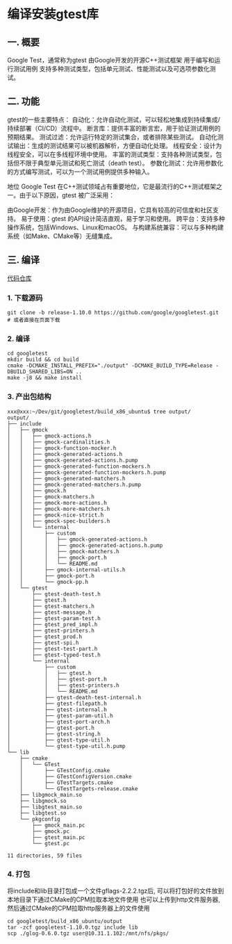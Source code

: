 

# 编译安装gtest库
## 一. 概要
Google Test，通常称为gtest
由Google开发的开源C++测试框架
用于编写和运行测试用例
支持多种测试类型，包括单元测试、性能测试以及可选项参数化测试。
## 二. 功能
gtest的一些主要特点：
自动化：允许自动化测试，可以轻松地集成到持续集成/持续部署（CI/CD）流程中。
断言库：提供丰富的断言宏，用于验证测试用例的预期结果。
测试过滤：允许运行特定的测试集合，或者排除某些测试。
自动化测试输出：生成的测试结果可以被机器解析，方便自动化处理。
线程安全：设计为线程安全，可以在多线程环境中使用。
丰富的测试类型：支持各种测试类型，包括但不限于典型单元测试和死亡测试（death test）。
参数化测试：允许用参数化的方式编写测试，可以为一个测试用例提供多种输入。

地位
Google Test 在C++测试领域占有重要地位，它是最流行的C++测试框架之一。由于以下原因，gtest 被广泛采用：

由Google开发：作为由Google维护的开源项目，它具有较高的可信度和社区支持。
易于使用：gtest 的API设计简洁直观，易于学习和使用。
跨平台：支持多种操作系统，包括Windows、Linux和macOS。
与构建系统兼容：可以与多种构建系统（如Make、CMake等）无缝集成。

## 三. 编译
[代码仓库](https://github.com/google/googletest) 
### 1. 下载源码
```shell
git clone -b release-1.10.0 https://github.com/google/googletest.git
# 或者直接在页面下载
```
### 2. 编译
```shell
cd googletest
mkdir build && cd build
cmake -DCMAKE_INSTALL_PREFIX="./output" -DCMAKE_BUILD_TYPE=Release -DBUILD_SHARED_LIBS=ON ..
make -j8 && make install
```
### 3. 产出包结构
```
xxx@xxx:~/Dev/git/googletest/build_x86_ubuntu$ tree output/
output/
├── include
│   ├── gmock
│   │   ├── gmock-actions.h
│   │   ├── gmock-cardinalities.h
│   │   ├── gmock-function-mocker.h
│   │   ├── gmock-generated-actions.h
│   │   ├── gmock-generated-actions.h.pump
│   │   ├── gmock-generated-function-mockers.h
│   │   ├── gmock-generated-function-mockers.h.pump
│   │   ├── gmock-generated-matchers.h
│   │   ├── gmock-generated-matchers.h.pump
│   │   ├── gmock.h
│   │   ├── gmock-matchers.h
│   │   ├── gmock-more-actions.h
│   │   ├── gmock-more-matchers.h
│   │   ├── gmock-nice-strict.h
│   │   ├── gmock-spec-builders.h
│   │   └── internal
│   │       ├── custom
│   │       │   ├── gmock-generated-actions.h
│   │       │   ├── gmock-generated-actions.h.pump
│   │       │   ├── gmock-matchers.h
│   │       │   ├── gmock-port.h
│   │       │   └── README.md
│   │       ├── gmock-internal-utils.h
│   │       ├── gmock-port.h
│   │       └── gmock-pp.h
│   └── gtest
│       ├── gtest-death-test.h
│       ├── gtest.h
│       ├── gtest-matchers.h
│       ├── gtest-message.h
│       ├── gtest-param-test.h
│       ├── gtest_pred_impl.h
│       ├── gtest-printers.h
│       ├── gtest_prod.h
│       ├── gtest-spi.h
│       ├── gtest-test-part.h
│       ├── gtest-typed-test.h
│       └── internal
│           ├── custom
│           │   ├── gtest.h
│           │   ├── gtest-port.h
│           │   ├── gtest-printers.h
│           │   └── README.md
│           ├── gtest-death-test-internal.h
│           ├── gtest-filepath.h
│           ├── gtest-internal.h
│           ├── gtest-param-util.h
│           ├── gtest-port-arch.h
│           ├── gtest-port.h
│           ├── gtest-string.h
│           ├── gtest-type-util.h
│           └── gtest-type-util.h.pump
└── lib
    ├── cmake
    │   └── GTest
    │       ├── GTestConfig.cmake
    │       ├── GTestConfigVersion.cmake
    │       ├── GTestTargets.cmake
    │       └── GTestTargets-release.cmake
    ├── libgmock_main.so
    ├── libgmock.so
    ├── libgtest_main.so
    ├── libgtest.so
    └── pkgconfig
        ├── gmock_main.pc
        ├── gmock.pc
        ├── gtest_main.pc
        └── gtest.pc

11 directories, 59 files
```
### 4. 打包
将include和lib目录打包成一个文件gflags-2.2.2.tgz后,
可以将打包好的文件放到本地目录下通过CMake的CPM拉取本地文件使用
也可以上传到http文件服务器,然后通过CMake的CPM拉取http服务器上的文件使用
```shell
cd googletest/build_x86_ubuntu/output
tar -zcf googletest-1.10.0.tgz include lib
scp ./glog-0.6.0.tgz user@10.31.1.102:/mnt/nfs/pkgs/
```